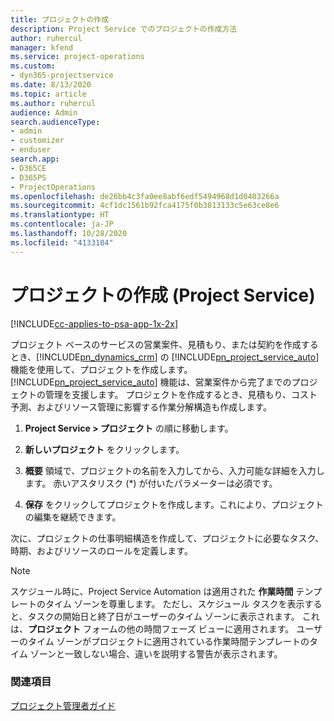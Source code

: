 ```yaml
---
title: プロジェクトの作成
description: Project Service でのプロジェクトの作成方法
author: ruhercul
manager: kfend
ms.service: project-operations
ms.custom:
- dyn365-projectservice
ms.date: 8/13/2020
ms.topic: article
ms.author: ruhercul
audience: Admin
search.audienceType:
- admin
- customizer
- enduser
search.app:
- D365CE
- D365PS
- ProjectOperations
ms.openlocfilehash: de26bb4c3fa0ee8abf6edf5494968d1d0403266a
ms.sourcegitcommit: 4cf1dc1561b92fca4175f0b3813133c5e63ce8e6
ms.translationtype: HT
ms.contentlocale: ja-JP
ms.lasthandoff: 10/28/2020
ms.locfileid: "4133104"
---
```

# <a name="create-a-project-project-service"></a>プロジェクトの作成 (Project Service)

[!INCLUDE[cc-applies-to-psa-app-1x-2x](../includes/cc-applies-to-psa-app-1x-2x.md)]

プロジェクト ベースのサービスの営業案件、見積もり、または契約を作成するとき、[!INCLUDE[pn_dynamics_crm](../includes/pn-dynamics-crm.md)] の [!INCLUDE[pn_project_service_auto](../includes/pn-project-service-auto.md)] 機能を使用して、プロジェクトを作成します。 [!INCLUDE[pn_project_service_auto](../includes/pn-project-service-auto.md)] 機能は、営業案件から完了までのプロジェクトの管理を支援します。 プロジェクトを作成するとき、見積もり、コスト予測、およびリソース管理に影響する作業分解構造も作成します。  
  
1.  **Project Service > プロジェクト** の順に移動します。  
  
2.  **新しいプロジェクト** をクリックします。  
  
3.  **概要** 領域で、プロジェクトの名前を入力してから、入力可能な詳細を入力します。 赤いアスタリスク (*) が付いたパラメーターは必須です。  
  
4.  **保存** をクリックしてプロジェクトを作成します。これにより、プロジェクトの編集を継続できます。  
  
次に、プロジェクトの仕事明細構造を作成して、プロジェクトに必要なタスク、時期、およびリソースのロールを定義します。  

> [!NOTE]
> スケジュール時に、Project Service Automation は適用された **作業時間** テンプレートのタイム ゾーンを尊重します。 ただし、スケジュール タスクを表示すると、タスクの開始日と終了日がユーザーのタイム ゾーンに表示されます。 これは、**プロジェクト** フォームの他の時間フェーズ ビューに適用されます。 ユーザーのタイム ゾーンがプロジェクトに適用されている作業時間テンプレートのタイム ゾーンと一致しない場合、違いを説明する警告が表示されます。 
  
### <a name="see-also"></a>関連項目  
 [プロジェクト管理者ガイド](../psa/project-manager-guide.md)
